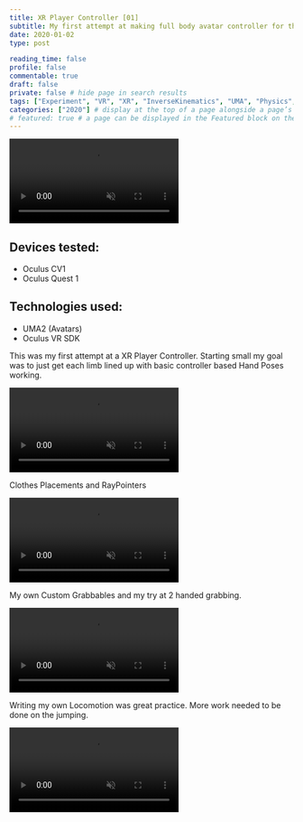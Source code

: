 ```yaml
---
title: XR Player Controller [01]
subtitle: My first attempt at making full body avatar controller for the XR Player.
date: 2020-01-02
type: post

reading_time: false
profile: false
commentable: true
draft: false
private: false # hide page in search results
tags: ["Experiment", "VR", "XR", "InverseKinematics", "UMA", "Physics", "Unity"]
categories: ["2020"] # display at the top of a page alongside a page’s metadata
# featured: true # a page can be displayed in the Featured block on the homepage. This is useful for sticky, announcement blog posts or selected publications etc.
---
```

<div class="video_thing">
    <video muted autoplay="" name="media" loop=""><source src="https://raw.githack.com/Denchyaknow/GitSite_Dencho/Develop/assets/media/projects/XRPlayerController01/XRLog_2020_003.webm" type="video/mp4"></video>
</div>

<!--more-->
## Devices tested:
- Oculus CV1
- Oculus Quest 1

<!-- Technologies Used -->
## Technologies used:
- UMA2 (Avatars)
- Oculus VR SDK

<p>This was my first attempt at a XR Player Controller. Starting small my goal was to just get each limb lined up with basic controller based Hand Poses working.</p>

<div class="video_thing">
    <video muted autoplay="" name="handWaving" loop=""><source src="https://raw.githack.com/Denchyaknow/GitSite_Dencho/Develop/assets/media/projects/XRPlayerController01/XRLog_2020_003.webm" type="video/mp4"></video>
</div>

<p>Clothes Placements and RayPointers</p>

<div class="video_thing">
    <video muted autoplay="" name="rayPointers" loop=""><source src="https://raw.githack.com/Denchyaknow/GitSite_Dencho/Develop/assets/media/projects/XRPlayerController01/XRLog_2020_007.webm" type="video/mp4"></video>
</div>

<p>My own Custom Grabbables and my try at 2 handed grabbing.</p>

<div class="video_thing">
    <video muted autoplay="" name="twoHandedGrabbables" loop=""><source src="https://raw.githack.com/Denchyaknow/GitSite_Dencho/Develop/assets/media/projects/XRPlayerController01/XRLog_2020_009.webm" type="video/mp4"></video>
</div>

<p>Writing my own Locomotion was great practice. More work needed to be done on the jumping.</p>

<div class="video_thing">
    <video muted autoplay="" name="locomotion" loop=""><source src="https://raw.githack.com/Denchyaknow/GitSite_Dencho/Develop/assets/media/projects/XRPlayerController01/XRLog_2020_011.webm" type="video/mp4"></video>
</div>
